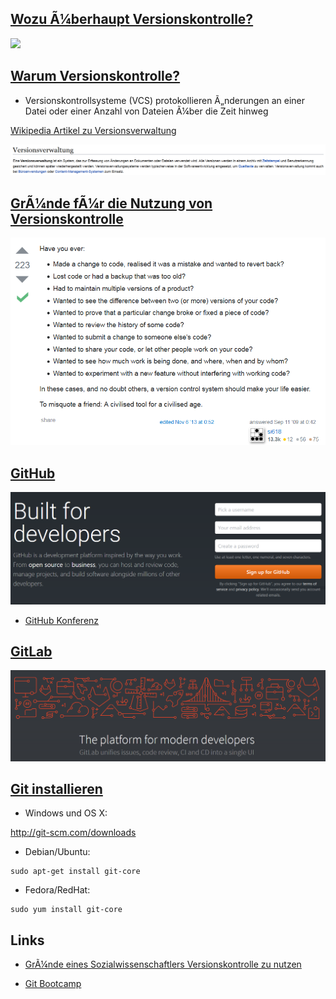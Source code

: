 [Wozu Ã¼berhaupt Versionskontrolle?](http://r-bio.github.io/intro-git-rstudio/)
-------------------------------------------------------------------------------

![](http://www.phdcomics.com/comics/archive/phd101212s.gif)

[Warum Versionskontrolle?](https://git-scm.com/book/de/v1/Los-geht%E2%80%99s-Wozu-Versionskontrolle%3F)
-------------------------------------------------------------------------------------------------------

-   Versionskontrollsysteme (VCS) protokollieren Ã„nderungen an einer
    Datei oder einer Anzahl von Dateien Ã¼ber die Zeit hinweg

[Wikipedia Artikel zu
Versionsverwaltung](https://de.wikipedia.org/wiki/Versionsverwaltung)

![](https://raw.githubusercontent.com/Japhilko/RInterfaces/master/slides/figure/Versionsverwaltung.PNG)

[GrÃ¼nde fÃ¼r die Nutzung von Versionskontrolle](http://stackoverflow.com/questions/1408450/why-should-i-use-version-control)
-----------------------------------------------------------------------------------------------------------------------------

![](https://raw.githubusercontent.com/Japhilko/RInterfaces/master/slides/figure/ReasonsVersionControl.PNG)

[GitHub](https://github.com/)
-----------------------------

![](https://raw.githubusercontent.com/Japhilko/RInterfaces/master/slides/figure/GitBuuild.PNG)

-   [GitHub
    Konferenz](https://githubuniverse.com/satellite/?utm_source=github&utm_medium=banner&utm_campaign=ww-satellite-20170405)
    <!--
    London 22 und 23 Mai 2017

    ![](https://raw.githubusercontent.com/Japhilko/RInterfaces/master/slides/figure/githubSattelite.PNG)
    -->

[GitLab](https://about.gitlab.com/)
-----------------------------------

![](https://raw.githubusercontent.com/Japhilko/RInterfaces/master/slides/figure/GitlabPicture.PNG)

[Git installieren](https://support.rstudio.com/hc/en-us/articles/200532077-Version-Control-with-Git-and-SVN)
------------------------------------------------------------------------------------------------------------

-   Windows und OS X:

<http://git-scm.com/downloads>

-   Debian/Ubuntu:

<!-- -->

    sudo apt-get install git-core

-   Fedora/RedHat:

<!-- -->

    sudo yum install git-core

Links
-----

-   [GrÃ¼nde eines Sozialwissenschaftlers Versionskontrolle zu
    nutzen](http://stackoverflow.com/questions/2712421/r-and-version-control-for-the-solo-data-analyst)

-   [Git Bootcamp](https://help.github.com/articles/set-up-git/)
